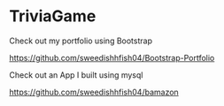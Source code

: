 # TriviaGame
Check out my portfolio using Bootstrap


https://github.com/sweedishhfish04/Bootstrap-Portfolio


Check out an App I built using mysql

https://github.com/sweedishhfish04/bamazon
